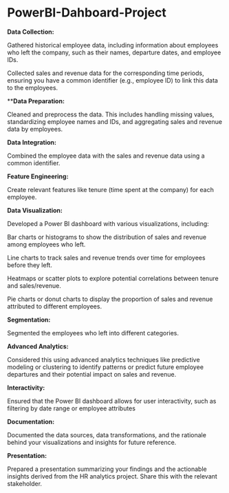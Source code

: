 # PowerBI-Dahboard-Project

**Data Collection:**

Gathered historical employee data, including information about employees who left the company, such as their names, departure dates, and employee IDs.

Collected sales and revenue data for the corresponding time periods, ensuring you have a common identifier (e.g., employee ID) to link this data to the employees.

****Data Preparation:**

Cleaned and preprocess the data. This includes handling missing values, standardizing employee names and IDs, and aggregating sales and revenue data by employees.

**Data Integration:**

Combined the employee data with the sales and revenue data using a common identifier.

**Feature Engineering:**

Create relevant features like tenure (time spent at the company) for each employee.

**Data Visualization:**

Developed a Power BI dashboard with various visualizations, including:

Bar charts or histograms to show the distribution of sales and revenue among employees who left.

Line charts to track sales and revenue trends over time for employees before they left.

Heatmaps or scatter plots to explore potential correlations between tenure and sales/revenue.

Pie charts or donut charts to display the proportion of sales and revenue attributed to different employees.

**Segmentation:**

Segmented the employees who left into different categories.

**Advanced Analytics:**

Considered this using advanced analytics techniques like predictive modeling or clustering to identify patterns or predict future employee departures and their potential impact on sales and revenue.

**Interactivity:**

Ensured that the Power BI dashboard allows for user interactivity, such as filtering by date range or employee attributes

**Documentation:**

Documented the data sources, data transformations, and the rationale behind your visualizations and insights for future reference.

**Presentation:**

Prepared a presentation summarizing your findings and the actionable insights derived from the HR analytics project. Share this with the relevant stakeholder.
